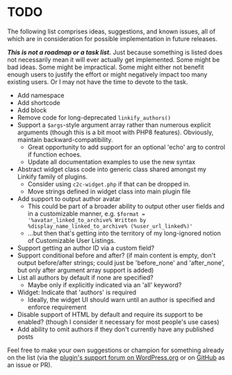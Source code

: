 # TODO

The following list comprises ideas, suggestions, and known issues, all of which are in consideration for possible implementation in future releases.

***This is not a roadmap or a task list.*** Just because something is listed does not necessarily mean it will ever actually get implemented. Some might be bad ideas. Some might be impractical. Some might either not benefit enough users to justify the effort or might negatively impact too many existing users. Or I may not have the time to devote to the task.

* Add namespace
* Add shortcode
* Add block
* Remove code for long-deprecated `linkify_authors()`
* Support a `$args`-style argument array rather than numerous explicit arguments (though this is a bit moot with PHP8 features). Obviously, maintain backward-compatibility.
  * Great opportunity to add support for an optional 'echo' arg to control if function echoes.
  * Update all documentation examples to use the new syntax
* Abstract widget class code into generic class shared amongst my Linkify family of plugins.
  * Consider using `c2c-widget.php` if that can be dropped in.
  * Move strings defined in widget class into main plugin file
* Add support to output author avatar
  * This could be part of a broader ability to output other user fields and in a customizable manner, e.g. `$format = '%avatar_linked_to_archive% Written by %display_name_linked_to_archive% (%user_url_linked%)'`
  * ...but then that's getting into the territory of my long-ignored notion of Customizable User Listings.
* Support getting an author ID via a custom field?
* Support conditional before and after? (if main content is empty, don't output before/after strings; could just be 'before_none' and 'after_none', but only after argument array support is added)
* List all authors by default if none are specified?
  * Maybe only if explicitly indicated via an 'all' keyword?
* Widget: Indicate that 'authors' is required
  * Ideally, the widget UI should warn until an author is specified and enforce requirement
* Disable support of HTML by default and require its support to be enabled? (though I consider it necessary for most people's use cases)
* Add ability to omit authors if they don't currently have any published posts

Feel free to make your own suggestions or champion for something already on the list (via the [plugin's support forum on WordPress.org](https://wordpress.org/support/plugin/linkify-authors/) or on [GitHub](https://github.com/coffee2code/linkify-authors/) as an issue or PR).